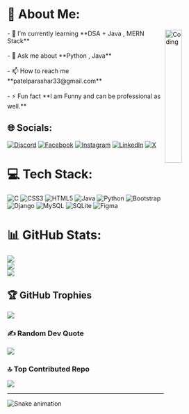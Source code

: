 # 💫 About Me:
<img align="right" alt="Coding" width="28%" src="https://cdn.dribbble.com/users/1059583/screenshots/4171367/coding-freak.gif">
- 🌱 I’m currently learning **DSA + Java , MERN Stack**<br><br>- 💬 Ask me about **Python , Java**<br><br>- 📫 How to reach me **patelparashar33@gmail.com**<br><br>- ⚡ Fun fact **I am Funny and can be professional as well.**


## 🌐 Socials:
[![Discord](https://img.shields.io/badge/Discord-%237289DA.svg?logo=discord&logoColor=white)](https://discord.gg/mNb4Qnpx7K) [![Facebook](https://img.shields.io/badge/Facebook-%231877F2.svg?logo=Facebook&logoColor=white)](https://facebook.com/Patel-Parashar/pfbid0eoRHVA8UDExK9sPLSBYWwgX9iLzmnyYygTLZKeuSCUHziWxYNUvFsafkCPtUba7Ll/) [![Instagram](https://img.shields.io/badge/Instagram-%23E4405F.svg?logo=Instagram&logoColor=white)](https://instagram.com/parashar2477) [![LinkedIn](https://img.shields.io/badge/LinkedIn-%230077B5.svg?logo=linkedin&logoColor=white)](https://linkedin.com/in/parashar-patel-068417215) [![X](https://img.shields.io/badge/X-black.svg?logo=X&logoColor=white)](https://x.com/@parashar1patel) 

# 💻 Tech Stack:
![C](https://img.shields.io/badge/c-%2300599C.svg?style=for-the-badge&logo=c&logoColor=white) ![CSS3](https://img.shields.io/badge/css3-%231572B6.svg?style=for-the-badge&logo=css3&logoColor=white) ![HTML5](https://img.shields.io/badge/html5-%23E34F26.svg?style=for-the-badge&logo=html5&logoColor=white) ![Java](https://img.shields.io/badge/java-%23ED8B00.svg?style=for-the-badge&logo=openjdk&logoColor=white) ![Python](https://img.shields.io/badge/python-3670A0?style=for-the-badge&logo=python&logoColor=ffdd54) ![Bootstrap](https://img.shields.io/badge/bootstrap-%238511FA.svg?style=for-the-badge&logo=bootstrap&logoColor=white) ![Django](https://img.shields.io/badge/django-%23092E20.svg?style=for-the-badge&logo=django&logoColor=white) ![MySQL](https://img.shields.io/badge/mysql-4479A1.svg?style=for-the-badge&logo=mysql&logoColor=white) ![SQLite](https://img.shields.io/badge/sqlite-%2307405e.svg?style=for-the-badge&logo=sqlite&logoColor=white) ![Figma](https://img.shields.io/badge/figma-%23F24E1E.svg?style=for-the-badge&logo=figma&logoColor=white)
# 📊 GitHub Stats:
![](https://github-readme-stats.vercel.app/api?username=Parashar-Patel&theme=nightowl&hide_border=false&include_all_commits=true&count_private=false)<br/>
![](https://github-readme-streak-stats.herokuapp.com/?user=Parashar-Patel&theme=nightowl&hide_border=false)<br/>
![](https://github-readme-stats.vercel.app/api/top-langs/?username=Parashar-Patel&theme=nightowl&hide_border=false&include_all_commits=true&count_private=false&layout=compact)

## 🏆 GitHub Trophies
![](https://github-profile-trophy.vercel.app/?username=Parashar-Patel&theme=tokyonight&no-frame=false&no-bg=false&margin-w=4)

### ✍️ Random Dev Quote
![](https://quotes-github-readme.vercel.app/api?type=horizontal&theme=tokyonight)

### 🔝 Top Contributed Repo
![](https://github-contributor-stats.vercel.app/api?username=Parashar-Patel&limit=5&theme=tokyonight&combine_all_yearly_contributions=true)

---
<img src="https://raw.githubusercontent.com/Parashar-Patel/Parashar-Patel/output/snake.svg" alt="Snake animation" />

###
